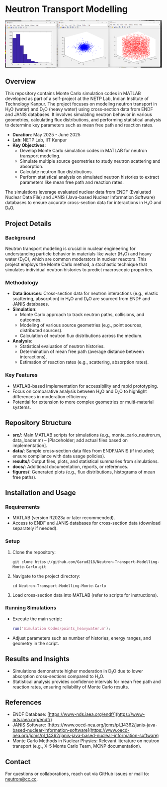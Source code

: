 # Neutron Transport Modelling

![Project Banner](Images/cylindersource_heavywater.png) <!-- Replace with actual image if available -->

## Overview
This repository contains Monte Carlo simulation codes in MATLAB developed as part of a self-project at the NETP Lab, Indian Institute of Technology Kanpur. The project focuses on modeling neutron transport in H₂O (water) and D₂O (heavy water) using cross-section data from ENDF and JANIS databases. It involves simulating neutron behavior in various geometries, calculating flux distributions, and performing statistical analysis to determine key parameters such as mean free path and reaction rates.

- **Duration**: May 2025 - June 2025
- **Lab**: NETP Lab, IIT Kanpur
- **Key Objectives**:
  - Develop Monte Carlo simulation codes in MATLAB for neutron transport modeling.
  - Simulate multiple source geometries to study neutron scattering and absorption.
  - Calculate neutron flux distributions.
  - Perform statistical analysis on simulated neutron histories to extract parameters like mean free path and reaction rates.

The simulations leverage evaluated nuclear data from ENDF (Evaluated Nuclear Data File) and JANIS (Java-based Nuclear Information Software) databases to ensure accurate cross-section data for interactions in H₂O and D₂O.

## Project Details
### Background
Neutron transport modeling is crucial in nuclear engineering for understanding particle behavior in materials like water (H₂O) and heavy water (D₂O), which are common moderators in nuclear reactors. This project employs the Monte Carlo method, a stochastic technique that simulates individual neutron histories to predict macroscopic properties.

### Methodology
- **Data Sources**: Cross-section data for neutron interactions (e.g., elastic scattering, absorption) in H₂O and D₂O are sourced from ENDF and JANIS databases.
- **Simulation**:
  - Monte Carlo approach to track neutron paths, collisions, and outcomes.
  - Modeling of various source geometries (e.g., point sources, distributed sources).
  - Calculation of neutron flux distributions across the medium.
- **Analysis**:
  - Statistical evaluation of neutron histories.
  - Determination of mean free path (average distance between interactions).
  - Estimation of reaction rates (e.g., scattering, absorption rates).

### Key Features
- MATLAB-based implementation for accessibility and rapid prototyping.
- Focus on comparative analysis between H₂O and D₂O to highlight differences in moderation efficiency.
- Potential for extension to more complex geometries or multi-material systems.

## Repository Structure
- **src/**: Main MATLAB scripts for simulations (e.g., monte_carlo_neutron.m, data_loader.m) – [Placeholder; add actual files based on implementation].
- **data/**: Sample cross-section data files from ENDF/JANIS (if included; ensure compliance with data usage policies).
- **results/**: Output files, plots, and statistical summaries from simulations.
- **docs/**: Additional documentation, reports, or references.
- **figures/**: Generated plots (e.g., flux distributions, histograms of mean free paths).

## Installation and Usage
### Requirements
- MATLAB (version R2023a or later recommended).
- Access to ENDF and JANIS databases for cross-section data (download separately if needed).

### Setup
1. Clone the repository:
   ```
   git clone https://github.com/Garud218/Neutron-Transport-Modelling-Monte-Carlo.git
   ```
2. Navigate to the project directory:
   ```
   cd Neutron-Transport-Modelling-Monte-Carlo
   ```
3. Load cross-section data into MATLAB (refer to scripts for instructions).

### Running Simulations
- Execute the main script:
  ```matlab
  run('Simulation Codes/points_heavywater.m');
  ```
- Adjust parameters such as number of histories, energy ranges, and geometry in the script.

## Results and Insights
- Simulations demonstrate higher moderation in D₂O due to lower absorption cross-sections compared to H₂O.
- Statistical analysis provides confidence intervals for mean free path and reaction rates, ensuring reliability of Monte Carlo results.

## References
- ENDF Database: [https://www-nds.iaea.org/endf/](https://www-nds.iaea.org/endf/)
- JANIS Software: [https://www.oecd-nea.org/jcms/pl_14362/janis-java-based-nuclear-information-software](https://www.oecd-nea.org/jcms/pl_14362/janis-java-based-nuclear-information-software)
- Monte Carlo Methods in Nuclear Physics: Relevant literature on neutron transport (e.g., X-5 Monte Carlo Team, MCNP documentation).

## Contact
For questions or collaborations, reach out via GitHub issues or mail to: [neutron@cc.cc](neutron@cc.cc).
